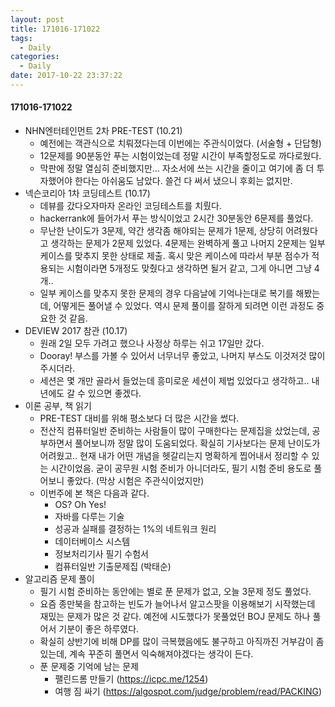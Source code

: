 ```yaml
---
layout: post
title: 171016-171022
tags:
  - Daily
categories:
  - Daily
date: 2017-10-22 23:37:22
---
```


#### 171016-171022

*   NHN엔터테인먼트 2차 PRE-TEST (10.21)
    *   예전에는 객관식으로 치뤄졌다는데 이번에는 주관식이었다. (서술형 + 단답형)
    *   12문제를 90분동안 푸는 시험이었는데 정말 시간이 부족할정도로 까다로웠다.
    *   막판에 정말 열심히 준비했지만... 자소서에 쓰는 시간을 줄이고 여기에 좀 더 투자했어야 한다는 아쉬움도 남았다. 쓸건 다 써서 냈으니 후회는 없지만.
*   넥슨코리아 1차 코딩테스트 (10.17)
    *   데뷰를 갔다오자마자 온라인 코딩테스트를 치뤘다.
    *   hackerrank에 들어가서 푸는 방식이었고 2시간 30분동안 6문제를 풀었다.
    *   무난한 난이도가 3문제, 약간 생각좀 해야되는 문제가 1문제, 상당히 어려웠다고 생각하는 문제가 2문제 있었다. 4문제는 완벽하게 풀고 나머지 2문제는 일부 케이스를 맞추지 못한 상태로 제출.
        혹시 맞은 케이스에 따라서 부분 점수가 적용되는 시험이라면 5개정도 맞췄다고 생각하면 될거 같고, 그게 아니면 그냥 4개..
    *   일부 케이스를 맞추지 못한 문제의 경우 다음날에 기억나는대로 복기를 해봤는데, 어떻게든 풀어낼 수 있었다. 역시 문제 풀이를 잘하게 되려면 이런 과정도 중요한 것 같음.
*   DEVIEW 2017 참관 (10.17)
    *   원래 2일 모두 가려고 했으나 사정상 하루는 쉬고 17일만 갔다.
    *   Dooray! 부스를 가볼 수 있어서 너무너무 좋았고, 나머지 부스도 이것저것 많이 주시더라.
    *   세션은 몇 개만 골라서 들었는데 흥미로운 세션이 제법 있었다고 생각하고.. 내년에도 갈 수 있으면 좋겠다.
*   이론 공부, 책 읽기
    *   PRE-TEST 대비를 위해 평소보다 더 많은 시간을 썼다.
    *   전산직 컴퓨터일반 준비하는 사람들이 많이 구매한다는 문제집을 샀었는데, 공부하면서 풀어보니까 정말 많이 도움되었다. 확실히 기사보다는 문제 난이도가 어려웠고.. 현재 내가 어떤 개념을 헷갈리는지 명확하게 찝어내서 정리할 수 있는 시간이었음.
        굳이 공무원 시험 준비가 아니더라도, 필기 시험 준비 용도로 풀어보니 좋았다. (막상 시험은 주관식이었지만)
    *   이번주에 본 책은 다음과 같다.
        *   OS? Oh Yes!
        *   자바를 다루는 기술
        *   성공과 실패를 결정하는 1%의 네트워크 원리
        *   데이터베이스 시스템
        *   정보처리기사 필기 수험서
        *   컴퓨터일반 기출문제집 (박태순)
*   알고리즘 문제 풀이
    *   필기 시험 준비하는 동안에는 별로 푼 문제가 없고, 오늘 3문제 정도 풀었다.
    *   요즘 종만북을 참고하는 빈도가 늘어나서 알고스팟을 이용해보기 시작했는데 재밌는 문제가 많은 것 같다.
        예전에 시도했다가 못풀었던 BOJ 문제도 하나 풀어서 기분이 좋은 하루였다.
    *   확실히 상반기에 비해 DP를 많이 극복했음에도 불구하고 아직까진 거부감이 좀 있는데, 계속 꾸준히 풀면서 익숙해져야겠다는 생각이 든다.
    *   푼 문제중 기억에 남는 문제
        *   팰린드롬 만들기 (https://icpc.me/1254)
        *   여행 짐 싸기 (https://algospot.com/judge/problem/read/PACKING)
